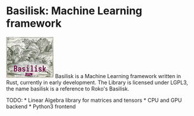 # Basilisk: Machine Learning framework

 ![LGPL3](res/basilisk128.png)
Basilisk is a Machine Learning framework written in Rust, currently in early development.
The Library is licensed under LGPL3, the name basilisk is a reference to Roko's Basilisk.

TODO:
	* Linear Algebra library for matrices and tensors
	* CPU and GPU backend 
	* Python3 frontend
